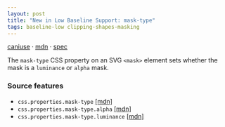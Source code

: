 ```yaml
---
layout: post
title: "New in Low Baseline Support: mask-type"
tags: baseline-low clipping-shapes-masking
---
```


[caniuse](https://caniuse.com/?search=mask-type) · [mdn](https://developer.mozilla.org/en-US/search?q=mask-type) · [spec](https://drafts.fxtf.org/css-masking-1/#the-mask-type)

The `mask-type` CSS property on an SVG `<mask>` element sets whether the mask is a `luminance` or `alpha` mask.

### Source features

- ``css.properties.mask-type`` [[mdn]](https://developer.mozilla.org/en-US/search?q=css.properties.mask-type)
- ``css.properties.mask-type.alpha`` [[mdn]](https://developer.mozilla.org/en-US/search?q=css.properties.mask-type.alpha)
- ``css.properties.mask-type.luminance`` [[mdn]](https://developer.mozilla.org/en-US/search?q=css.properties.mask-type.luminance)
